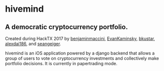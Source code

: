 # hivemind
## A democratic cryptocurrency portfolio.

Created during HackTX 2017 by [benjaminmaccini](https://github.com/benjaminmaccini), [EvanKaminsky](https://github.com/EvanKaminsky), [bkustar](https://github.com/bkustar), [alexdai186](https://github.com/alexdai186), and [seangeiger](https://github.com/seangeiger).

hivemind is an iOS application powered by a django backend that allows a group of users to vote on cryptocurrency investments and collectively make portfolio decisions.  It is currently in papertrading mode.